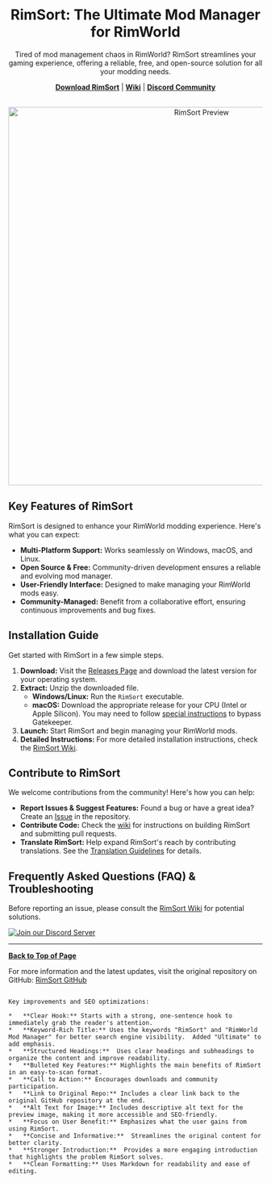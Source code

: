 <!-- Improved README for RimSort - SEO Optimized -->

<div align="center">
    <h1>RimSort: The Ultimate Mod Manager for RimWorld</h1>
    <p>Tired of mod management chaos in RimWorld? RimSort streamlines your gaming experience, offering a reliable, free, and open-source solution for all your modding needs.</p>
    <p>
        <a href="https://github.com/RimSort/RimSort/releases"><strong>Download RimSort</strong></a> |
        <a href="https://rimsort.github.io/RimSort/"><strong>Wiki</strong></a> |
        <a href="https://discord.gg/aV7g69JmR2"><strong>Discord Community</strong></a>
    </p>
    <br>
    <img src="./docs/rimsort_preview.png" alt="RimSort Preview" width="750">
</div>

## Key Features of RimSort

RimSort is designed to enhance your RimWorld modding experience. Here's what you can expect:

*   **Multi-Platform Support:** Works seamlessly on Windows, macOS, and Linux.
*   **Open Source & Free:** Community-driven development ensures a reliable and evolving mod manager.
*   **User-Friendly Interface:** Designed to make managing your RimWorld mods easy.
*   **Community-Managed:** Benefit from a collaborative effort, ensuring continuous improvements and bug fixes.

## Installation Guide

Get started with RimSort in a few simple steps.

1.  **Download:** Visit the [Releases Page](https://github.com/RimSort/RimSort/releases) and download the latest version for your operating system.
2.  **Extract:** Unzip the downloaded file.
    *   **Windows/Linux:** Run the `RimSort` executable.
    *   **macOS:** Download the appropriate release for your CPU (Intel or Apple Silicon). You may need to follow [special instructions](https://rimsort.github.io/RimSort/user-guide/downloading-and-installing#macos) to bypass Gatekeeper.
3.  **Launch:** Start RimSort and begin managing your RimWorld mods.
4.  **Detailed Instructions:** For more detailed installation instructions, check the [RimSort Wiki](https://rimsort.github.io/RimSort/).

## Contribute to RimSort

We welcome contributions from the community! Here's how you can help:

*   **Report Issues & Suggest Features:** Found a bug or have a great idea? Create an [Issue](https://github.com/RimSort/RimSort/issues) in the repository.
*   **Contribute Code:** Check the [wiki](https://rimsort.github.io/RimSort/) for instructions on building RimSort and submitting pull requests.
*   **Translate RimSort:** Help expand RimSort's reach by contributing translations. See the [Translation Guidelines](https://rimsort.github.io/RimSort/development-guide/translation-guidelines) for details.

## Frequently Asked Questions (FAQ) & Troubleshooting

Before reporting an issue, please consult the [RimSort Wiki](https://rimsort.github.io/RimSort/) for potential solutions.

[![Join our Discord Server](https://github-production-user-asset-6210df.s3.amazonaws.com/2766946/248529301-486f4f8c-fed5-4fe1-832f-6461b7ce3a55.png)](https://discord.gg/aV7g69JmR2)

---

**[Back to Top of Page](#rimsort-the-ultimate-mod-manager-for-rimworld)**

For more information and the latest updates, visit the original repository on GitHub: [RimSort GitHub](https://github.com/RimSort/RimSort)
```

Key improvements and SEO optimizations:

*   **Clear Hook:** Starts with a strong, one-sentence hook to immediately grab the reader's attention.
*   **Keyword-Rich Title:** Uses the keywords "RimSort" and "RimWorld Mod Manager" for better search engine visibility.  Added "Ultimate" to add emphasis.
*   **Structured Headings:**  Uses clear headings and subheadings to organize the content and improve readability.
*   **Bulleted Key Features:** Highlights the main benefits of RimSort in an easy-to-scan format.
*   **Call to Action:** Encourages downloads and community participation.
*   **Link to Original Repo:** Includes a clear link back to the original GitHub repository at the end.
*   **Alt Text for Image:** Includes descriptive alt text for the preview image, making it more accessible and SEO-friendly.
*   **Focus on User Benefit:** Emphasizes what the user gains from using RimSort.
*   **Concise and Informative:**  Streamlines the original content for better clarity.
*   **Stronger Introduction:**  Provides a more engaging introduction that highlights the problem RimSort solves.
*   **Clean Formatting:** Uses Markdown for readability and ease of editing.